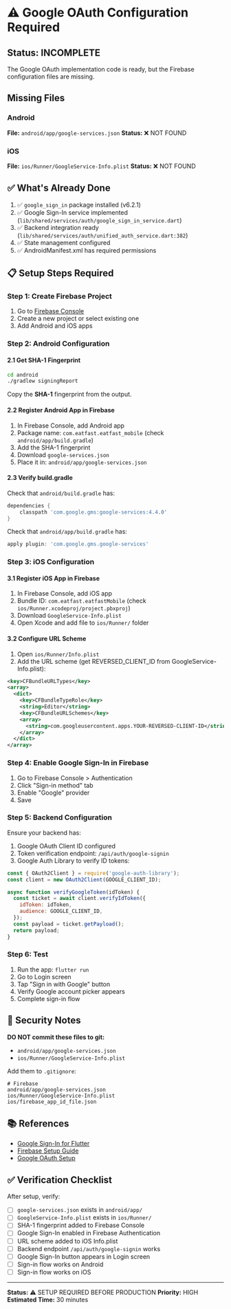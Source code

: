 # ⚠️ Google OAuth Configuration Required

## Status: INCOMPLETE

The Google OAuth implementation code is ready, but the Firebase configuration files are missing.

## Missing Files

### Android
**File:** `android/app/google-services.json`
**Status:** ❌ NOT FOUND

### iOS
**File:** `ios/Runner/GoogleService-Info.plist`
**Status:** ❌ NOT FOUND

## ✅ What's Already Done

1. ✅ `google_sign_in` package installed (v6.2.1)
2. ✅ Google Sign-In service implemented (`lib/shared/services/auth/google_sign_in_service.dart`)
3. ✅ Backend integration ready (`lib/shared/services/auth/unified_auth_service.dart:382`)
4. ✅ State management configured
5. ✅ AndroidManifest.xml has required permissions

## 📋 Setup Steps Required

### Step 1: Create Firebase Project

1. Go to [Firebase Console](https://console.firebase.google.com/)
2. Create a new project or select existing one
3. Add Android and iOS apps

### Step 2: Android Configuration

#### 2.1 Get SHA-1 Fingerprint

```bash
cd android
./gradlew signingReport
```

Copy the **SHA-1** fingerprint from the output.

#### 2.2 Register Android App in Firebase

1. In Firebase Console, add Android app
2. Package name: `com.eatfast.eatfast_mobile` (check `android/app/build.gradle`)
3. Add the SHA-1 fingerprint
4. Download `google-services.json`
5. Place it in: `android/app/google-services.json`

#### 2.3 Verify build.gradle

Check that `android/build.gradle` has:
```gradle
dependencies {
    classpath 'com.google.gms:google-services:4.4.0'
}
```

Check that `android/app/build.gradle` has:
```gradle
apply plugin: 'com.google.gms.google-services'
```

### Step 3: iOS Configuration

#### 3.1 Register iOS App in Firebase

1. In Firebase Console, add iOS app
2. Bundle ID: `com.eatfast.eatfastMobile` (check `ios/Runner.xcodeproj/project.pbxproj`)
3. Download `GoogleService-Info.plist`
4. Open Xcode and add file to `ios/Runner/` folder

#### 3.2 Configure URL Scheme

1. Open `ios/Runner/Info.plist`
2. Add the URL scheme (get REVERSED_CLIENT_ID from GoogleService-Info.plist):

```xml
<key>CFBundleURLTypes</key>
<array>
  <dict>
    <key>CFBundleTypeRole</key>
    <string>Editor</string>
    <key>CFBundleURLSchemes</key>
    <array>
      <string>com.googleusercontent.apps.YOUR-REVERSED-CLIENT-ID</string>
    </array>
  </dict>
</array>
```

### Step 4: Enable Google Sign-In in Firebase

1. Go to Firebase Console > Authentication
2. Click "Sign-in method" tab
3. Enable "Google" provider
4. Save

### Step 5: Backend Configuration

Ensure your backend has:

1. Google OAuth Client ID configured
2. Token verification endpoint: `/api/auth/google-signin`
3. Google Auth Library to verify ID tokens:

```javascript
const { OAuth2Client } = require('google-auth-library');
const client = new OAuth2Client(GOOGLE_CLIENT_ID);

async function verifyGoogleToken(idToken) {
  const ticket = await client.verifyIdToken({
    idToken: idToken,
    audience: GOOGLE_CLIENT_ID,
  });
  const payload = ticket.getPayload();
  return payload;
}
```

### Step 6: Test

1. Run the app: `flutter run`
2. Go to Login screen
3. Tap "Sign in with Google" button
4. Verify Google account picker appears
5. Complete sign-in flow

## 🔐 Security Notes

**DO NOT commit these files to git:**
- `android/app/google-services.json`
- `ios/Runner/GoogleService-Info.plist`

Add them to `.gitignore`:
```
# Firebase
android/app/google-services.json
ios/Runner/GoogleService-Info.plist
ios/firebase_app_id_file.json
```

## 📚 References

- [Google Sign-In for Flutter](https://pub.dev/packages/google_sign_in)
- [Firebase Setup Guide](https://firebase.google.com/docs/flutter/setup)
- [Google OAuth Setup](https://developers.google.com/identity/protocols/oauth2)

## ✅ Verification Checklist

After setup, verify:

- [ ] `google-services.json` exists in `android/app/`
- [ ] `GoogleService-Info.plist` exists in `ios/Runner/`
- [ ] SHA-1 fingerprint added to Firebase Console
- [ ] Google Sign-In enabled in Firebase Authentication
- [ ] URL scheme added to iOS Info.plist
- [ ] Backend endpoint `/api/auth/google-signin` works
- [ ] Google Sign-In button appears in Login screen
- [ ] Sign-in flow works on Android
- [ ] Sign-in flow works on iOS

---

**Status:** ⚠️ SETUP REQUIRED BEFORE PRODUCTION
**Priority:** HIGH
**Estimated Time:** 30 minutes
